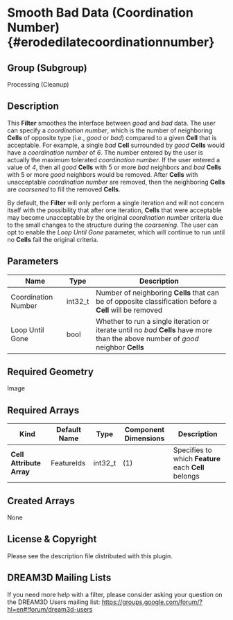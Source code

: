 Smooth Bad Data (Coordination Number) {#erodedilatecoordinationnumber}
=============

## Group (Subgroup) ##
Processing (Cleanup)

## Description ##
This **Filter** smoothes the interface between *good* and *bad* data. The user can specify a *coordination number*, which is the number of neighboring **Cells** of opposite type (i.e., *good* or *bad*) compared to a given **Cell** that is acceptable.  For example, a single *bad* **Cell** surrounded by *good* **Cells** would have a *coordination number* of *6*.  The number entered by the user is actually the maximum tolerated *coordination number*.  If the user entered a value of *4*, then all *good* **Cells** with 5 or more *bad* neighbors and *bad* **Cells** with 5 or more *good* neighbors would be removed.  After **Cells** with unacceptable *coordination number* are removed, then the neighboring **Cells** are *coarsened* to fill the removed **Cells**.  

By default, the **Filter** will only perform a single iteration and will not concern itself with the possibility that after one iteration, **Cells** that were acceptable may become unacceptable by the original *coordination number* criteria due to the small changes to the structure during the *coarsening*.  The user can opt to enable the _Loop Until Gone_ parameter, which will continue to run until no **Cells** fail the original criteria.

## Parameters ##
| Name | Type | Description |
|------|------|------|
| Coordination Number | int32_t | Number of neighboring **Cells** that can be of opposite classification before a **Cell** will be removed |
| Loop Until Gone | bool | Whether to run a single iteration or iterate until no *bad* **Cells** have more than the above number of *good* neighbor **Cells** |

## Required Geometry ##
Image 

## Required Arrays ##
| Kind | Default Name | Type | Component Dimensions | Description |
|------|--------------|-------------|---------|-----|
| **Cell Attribute Array** | FeatureIds | int32_t | (1) | Specifies to which **Feature** each **Cell** belongs |

## Created Arrays ##
None

## License & Copyright ##

Please see the description file distributed with this plugin.

## DREAM3D Mailing Lists ##

If you need more help with a filter, please consider asking your question on the DREAM3D Users mailing list:
https://groups.google.com/forum/?hl=en#!forum/dream3d-users


